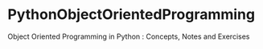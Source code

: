 # PythonObjectOrientedProgramming
 Object Oriented Programming in Python : Concepts, Notes and Exercises
